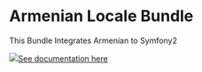 Armenian Locale Bundle
====================

This Bundle Integrates Armenian to Symfony2

<a href="https://travis-ci.org/tigranazatyan/ArmenianLocaleBundle">
  <img src="https://travis-ci.org/tigranazatyan/ArmenianLocaleBundle.png
</a>



<a href="/Resources/doc/index.md">See documentation here</a>
